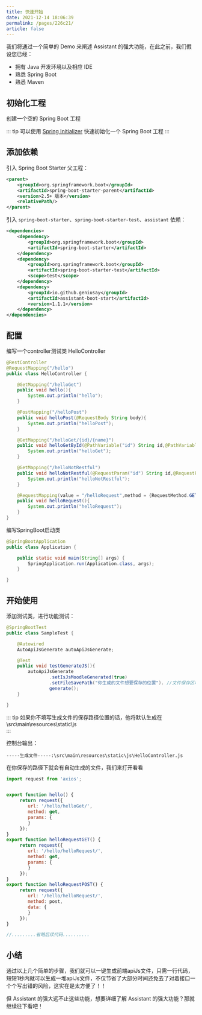 ```yaml
---
title: 快速开始
date: 2021-12-14 18:06:39
permalink: /pages/226c21/
article: false
---
```


我们将通过一个简单的 Demo 来阐述 Assistant 的强大功能，在此之前，我们假设您已经：

- 拥有 Java 开发环境以及相应 IDE
- 熟悉 Spring Boot
- 熟悉 Maven



## 初始化工程

创建一个空的 Spring Boot 工程

::: tip
可以使用 [Spring Initializer](https://start.spring.io/) 快速初始化一个 Spring Boot 工程
:::

## 添加依赖

引入 Spring Boot Starter 父工程：

```xml
<parent>
    <groupId>org.springframework.boot</groupId>
    <artifactId>spring-boot-starter-parent</artifactId>
    <version>2.5+ 版本</version>
    <relativePath/>
</parent>
```

引入 `spring-boot-starter`、`spring-boot-starter-test`、`assistant` 依赖：

```xml {18}
<dependencies>
    <dependency>
        <groupId>org.springframework.boot</groupId>
        <artifactId>spring-boot-starter</artifactId>
    </dependency>
    <dependency>
        <groupId>org.springframework.boot</groupId>
        <artifactId>spring-boot-starter-test</artifactId>
        <scope>test</scope>
    </dependency>
    <dependency>
        <groupId>io.github.geniusay</groupId>
        <artifactId>assistant-boot-start</artifactId>
        <version>1.1.1</version>
    </dependency>
</dependencies>
```

## 配置

编写一个controller测试类 HelloController

```java
@RestController
@RequestMapping("/hello")
public class HelloController {

    @GetMapping("/helloGet")
    public void hello(){
        System.out.println("hello");
    }

    @PostMapping("/helloPost")
    public void helloPost(@RequestBody String body){
        System.out.println("helloPost");
    }

    @GetMapping("/helloGet/{id}/{name}")
    public void helloGetById(@PathVariable("id") String id,@PathVariable("name") String name){
        System.out.println("helloGet");
    }

    @GetMapping("/helloNotRestful")
    public void helloNotRestful(@RequestParam("id") String id,@RequestParam("name") String name){
        System.out.println("helloNotRestful");
    }

    @RequestMapping(value = "/helloRequest",method = {RequestMethod.GET,RequestMethod.POST})
    public void helloRequest(){
        System.out.println("helloRequest");
    }
}
```

编写SpringBoot启动类

```java {2}
@SpringBootApplication
public class Application {

    public static void main(String[] args) {
        SpringApplication.run(Application.class, args);
    }

}
```

## 开始使用

添加测试类，进行功能测试：

```java
@SpringBootTest
public class SampleTest {

    @Autowired
    AutoApiJsGenerate autoApiJsGenerate;

    @Test
    public void testGenerateJS(){
        autoApiJsGenerate
                .setIsJsMoodleGenerated(true)
                .setFileSavePath("你生成的文件想要保存的位置"). //文件保存区域
                generate();
    }

}
```

::: tip
如果你不填写生成文件的保存路径位置的话，他将默认生成在\src\main\resources\static\js\
:::

控制台输出：

```log
-----生成文件-----:\src\main\resources\static\js\HelloController.js
```

在你保存的路径下就会有自动生成的文件，我们来打开看看

```javascript
import request from 'axios';


export function hello() {
     return request({
        url: '/hello/helloGet/',
        method: get,
        params: {
        }
     });
}
export function helloRequestGET() {
     return request({
        url: '/hello/helloRequest/',
        method: get,
        params: {
        }
     });
}
export function helloRequestPOST() {
     return request({
        url: '/hello/helloRequest/',
        method: post,
        data: {
        }
     });
}

//.........省略后续代码..........
```

## 小结

通过以上几个简单的步骤，我们就可以一键生成前端apiJs文件，只需一行代码，短短1秒内就可以生成一堆apiJs文件，不仅节省了大部分时间还免去了对着接口一个个写出错的风险，这实在是太方便了！！

但 Assistant 的强大远不止这些功能，想要详细了解 Assistant 的强大功能？那就继续往下看吧！
